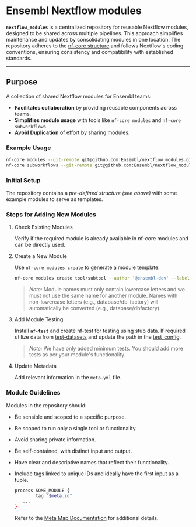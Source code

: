 # Ensembl Nextflow modules

**`nextflow_modules`** is a centralized repository for reusable Nextflow modules, designed to be shared across multiple pipelines. This approach simplifies maintenance and updates by consolidating modules in one location. The repository adheres to the [nf-core structure](https://nf-co.re/docs/contributing/pipelines/pipeline_file_structure) and follows Nextflow's coding conventions, ensuring consistency and compatibility with established standards.

---

## Purpose

A collection of shared Nextflow modules for Ensembl teams:  
- **Facilitates collaboration** by providing reusable components across teams.  
- **Simplifies module usage** with tools like `nf-core modules` and `nf-core subworkflows`.  
- **Avoid Duplication** of effort by sharing modules.

### Example Usage
```bash
nf-core modules --git-remote git@github.com:Ensembl/nextflow_modules.git install tool/subtool
nf-core subworkflows --git-remote git@github.com:Ensembl/nextflow_modules.git install tool/subtool
```

### Initial Setup
The repository contains a *pre-defined structure (see above)* with some example modules to serve as templates.

### Steps for Adding New Modules
1. Check Existing Modules
   
	Verify if the required module is already available in nf-core modules and can be directly used.

2. Create a New Module
   
	Use `nf-core modules create` to generate a module template.

	```bash
	nf-core modules create tool/subtool --author '@ensembl-dev' --label process_low --meta
	```

	> _Note:_ Module names must only contain lowercase letters and we must not use the same name for another module. Names with non-lowercase letters (e.g., database/db-factory) will automatically be converted (e.g., database/dbfactory).

3. Add Module Testing
   
	Install **`nf-test`** and create nf-test for testing using stub data. If required utilize data from [test-datasets](https://github.com/nf-core/test-datasets/tree/modules/data) and update the path in the [test_config](https://github.com/Ensembl/nextflow_modules/blob/main/tests/config/test_data.config).

	> _Note:_ We have only added minimum tests. You should add more tests as per your module's functionality.

4. Update Metadata
   
	Add relevant information in the `meta.yml` file.

### Module Guidelines
Modules in the repository should:

- Be sensible and scoped to a specific purpose.
- Be scoped to run only a single tool or functionality.
- Avoid sharing private information.
- Be self-contained, with distinct input and output.
- Have clear and descriptive names that reflect their functionality.
- Include tags linked to unique IDs and ideally have the first input as a tuple.

	```bash
	process SOME_MODULE {
    	    tag "$meta.id"
 	   ...
	}
	```
	Refer to the [Meta Map Documentation](https://nf-co.re/docs/contributing/components/meta_map) for additional details.
